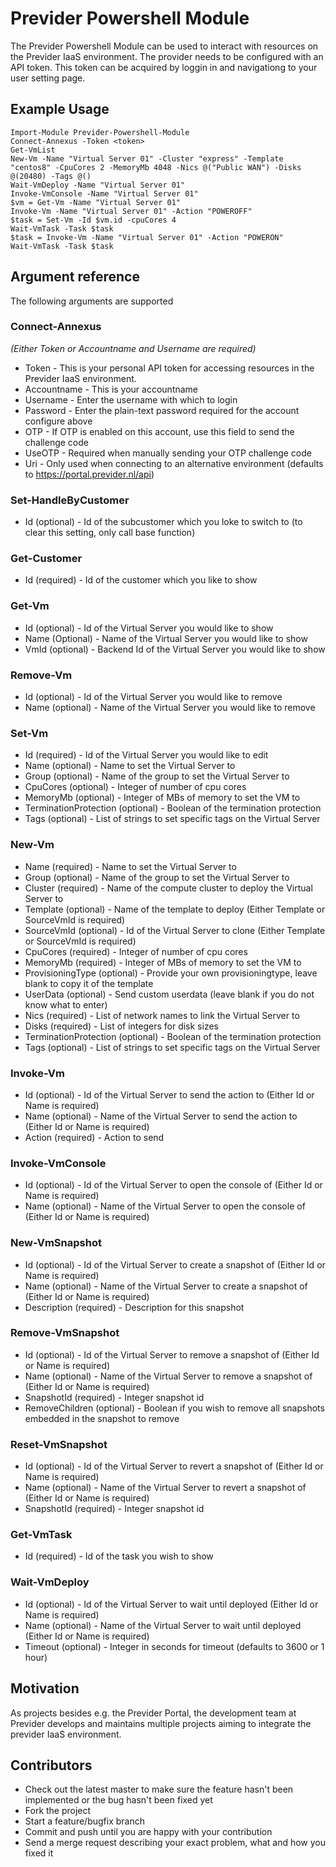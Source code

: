 # Previder Powershell Module
The Previder Powershell Module can be used to interact with resources on the Previder IaaS environment. 
The provider needs to be configured with an API token. This token can be acquired by loggin in and navigationg to your user setting page.

## Example Usage

```
Import-Module Previder-Powershell-Module
Connect-Annexus -Token <token>
Get-VmList
New-Vm -Name "Virtual Server 01" -Cluster "express" -Template "centos8" -CpuCores 2 -MemoryMb 4048 -Nics @("Public WAN") -Disks @(20480) -Tags @()
Wait-VmDeploy -Name "Virtual Server 01"
Invoke-VmConsole -Name "Virtual Server 01"
$vm = Get-Vm -Name "Virtual Server 01"
Invoke-Vm -Name "Virtual Server 01" -Action "POWEROFF"
$task = Set-Vm -Id $vm.id -cpuCores 4
Wait-VmTask -Task $task
$task = Invoke-Vm -Name "Virtual Server 01" -Action "POWERON"
Wait-VmTask -Task $task
```

## Argument reference

The following arguments are supported

### Connect-Annexus

*(Either Token or Accountname and Username are required)*
- Token -  This is your personal API token for accessing resources in the Previder IaaS environment.
- Accountname - This is your accountname
- Username - Enter the username with which to login
- Password - Enter the plain-text password required for the account configure above
- OTP - If OTP is enabled on this account, use this field to send the challenge code
- UseOTP - Required when manually sending your OTP challenge code
- Uri - Only used when connecting to an alternative environment (defaults to https://portal.previder.nl/api)

### Set-HandleByCustomer
- Id (optional) - Id of the subcustomer which you loke to switch to (to clear this setting, only call base function)

### Get-Customer
- Id (required) - Id of the customer which you like to show

### Get-Vm
- Id (optional) - Id of the Virtual Server you would like to show
- Name (Optional) - Name of the Virtual Server you would like to show
- VmId (optional) - Backend Id of the Virtual Server you would like to show

### Remove-Vm
- Id (optional) - Id of the Virtual Server you would like to remove
- Name (optional) - Name of the Virtual Server you would like to remove

### Set-Vm
- Id (required) - Id of the Virtual Server you would like to edit
- Name (optional) - Name to set the Virtual Server to
- Group (optional) - Name of the group to set the Virtual Server to
- CpuCores (optional) - Integer of number of cpu cores
- MemoryMb (optional) - Integer of MBs of memory to set the VM to
- TerminationProtection (optional) - Boolean of the termination protection
- Tags (optional) - List of strings to set specific tags on the Virtual Server

### New-Vm
- Name (required) - Name to set the Virtual Server to
- Group (optional) - Name of the group to set the Virtual Server to
- Cluster (required) - Name of the compute cluster to deploy the Virtual Server to
- Template (optional) - Name of the template to deploy (Either Template or SourceVmId is required)
- SourceVmId (optional) - Id of the Virtual Server to clone (Either Template or SourceVmId is required)
- CpuCores (required) - Integer of number of cpu cores
- MemoryMb (required) - Integer of MBs of memory to set the VM to
- ProvisioningType (optional) - Provide your own provisioningtype, leave blank to copy it of the template
- UserData (optional) - Send custom userdata (leave blank if you do not know what to enter)
- Nics (required) - List of network names to link the Virtual Server to
- Disks (required) - List of integers for disk sizes
- TerminationProtection (optional) - Boolean of the termination protection
- Tags (optional) - List of strings to set specific tags on the Virtual Server

### Invoke-Vm
- Id (optional) - Id of the Virtual Server to send the action to (Either Id or Name is required)
- Name (optional) - Name of the Virtual Server to send the action to (Either Id or Name is required)
- Action (required) - Action to send

### Invoke-VmConsole
- Id (optional) - Id of the Virtual Server to open the console of (Either Id or Name is required)
- Name (optional) - Name of the Virtual Server to open the console of (Either Id or Name is required)

### New-VmSnapshot
- Id (optional) - Id of the Virtual Server to create a snapshot of (Either Id or Name is required)
- Name (optional) - Name of the Virtual Server to create a snapshot of (Either Id or Name is required)
- Description (required) - Description for this snapshot

### Remove-VmSnapshot
- Id (optional) - Id of the Virtual Server to remove a snapshot of (Either Id or Name is required)
- Name (optional) - Name of the Virtual Server to remove a snapshot of (Either Id or Name is required)
- SnapshotId (required) - Integer snapshot id
- RemoveChildren (optional) - Boolean if you wish to remove all snapshots embedded in the snapshot to remove

### Reset-VmSnapshot
- Id (optional) - Id of the Virtual Server to revert a snapshot of (Either Id or Name is required)
- Name (optional) - Name of the Virtual Server to revert a snapshot of (Either Id or Name is required)
- SnapshotId (required) - Integer snapshot id

### Get-VmTask
- Id (required) - Id of the task you wish to show

### Wait-VmDeploy
- Id (optional) - Id of the Virtual Server to wait until deployed (Either Id or Name is required)
- Name (optional) - Name of the Virtual Server to wait until deployed (Either Id or Name is required)
- Timeout (optional) - Integer in seconds for timeout (defaults to 3600 or 1 hour)


## Motivation

As projects besides e.g. the Previder Portal, the development team at Previder develops and maintains multiple projects aiming to integrate the previder IaaS environment.

## Contributors

* Check out the latest master to make sure the feature hasn't been implemented or the bug hasn't been fixed yet
* Fork the project
* Start a feature/bugfix branch
* Commit and push until you are happy with your contribution
* Send a merge request describing your exact problem, what and how you fixed it
